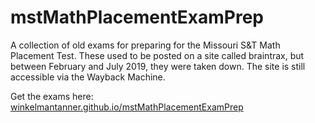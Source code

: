 # mstMathPlacementExamPrep
A collection of old exams for preparing for the Missouri S&amp;T Math Placement Test.  These used to be posted on a site called braintrax, but between February and July 2019, they were taken down.  The site is still accessible via the Wayback Machine.

Get the exams here:
[winkelmantanner.github.io/mstMathPlacementExamPrep](https://winkelmantanner.github.io/mstMathPlacementExamPrep)
